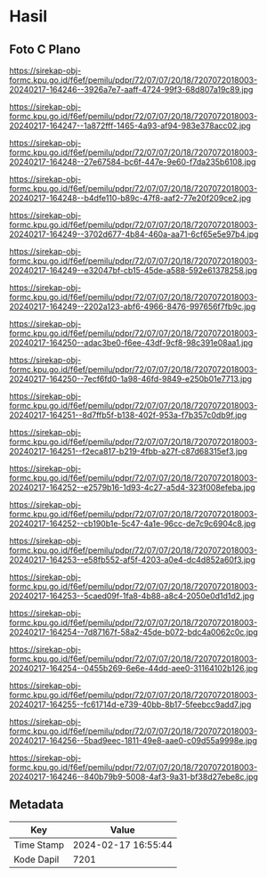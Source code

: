 # Hasil

## Foto C Plano

https://sirekap-obj-formc.kpu.go.id/f6ef/pemilu/pdpr/72/07/07/20/18/7207072018003-20240217-164246--3926a7e7-aaff-4724-99f3-68d807a19c89.jpg

https://sirekap-obj-formc.kpu.go.id/f6ef/pemilu/pdpr/72/07/07/20/18/7207072018003-20240217-164247--1a872fff-1465-4a93-af94-983e378acc02.jpg

https://sirekap-obj-formc.kpu.go.id/f6ef/pemilu/pdpr/72/07/07/20/18/7207072018003-20240217-164248--27e67584-bc6f-447e-9e60-f7da235b6108.jpg

https://sirekap-obj-formc.kpu.go.id/f6ef/pemilu/pdpr/72/07/07/20/18/7207072018003-20240217-164248--b4dfe110-b89c-47f8-aaf2-77e20f209ce2.jpg

https://sirekap-obj-formc.kpu.go.id/f6ef/pemilu/pdpr/72/07/07/20/18/7207072018003-20240217-164249--3702d677-4b84-460a-aa71-6cf65e5e97b4.jpg

https://sirekap-obj-formc.kpu.go.id/f6ef/pemilu/pdpr/72/07/07/20/18/7207072018003-20240217-164249--e32047bf-cb15-45de-a588-592e61378258.jpg

https://sirekap-obj-formc.kpu.go.id/f6ef/pemilu/pdpr/72/07/07/20/18/7207072018003-20240217-164249--2202a123-abf6-4966-8476-997656f7fb9c.jpg

https://sirekap-obj-formc.kpu.go.id/f6ef/pemilu/pdpr/72/07/07/20/18/7207072018003-20240217-164250--adac3be0-f6ee-43df-9cf8-98c391e08aa1.jpg

https://sirekap-obj-formc.kpu.go.id/f6ef/pemilu/pdpr/72/07/07/20/18/7207072018003-20240217-164250--7ecf6fd0-1a98-46fd-9849-e250b01e7713.jpg

https://sirekap-obj-formc.kpu.go.id/f6ef/pemilu/pdpr/72/07/07/20/18/7207072018003-20240217-164251--8d7ffb5f-b138-402f-953a-f7b357c0db9f.jpg

https://sirekap-obj-formc.kpu.go.id/f6ef/pemilu/pdpr/72/07/07/20/18/7207072018003-20240217-164251--f2eca817-b219-4fbb-a27f-c87d68315ef3.jpg

https://sirekap-obj-formc.kpu.go.id/f6ef/pemilu/pdpr/72/07/07/20/18/7207072018003-20240217-164252--e2579b16-1d93-4c27-a5d4-323f008efeba.jpg

https://sirekap-obj-formc.kpu.go.id/f6ef/pemilu/pdpr/72/07/07/20/18/7207072018003-20240217-164252--cb190b1e-5c47-4a1e-96cc-de7c9c6904c8.jpg

https://sirekap-obj-formc.kpu.go.id/f6ef/pemilu/pdpr/72/07/07/20/18/7207072018003-20240217-164253--e58fb552-af5f-4203-a0e4-dc4d852a60f3.jpg

https://sirekap-obj-formc.kpu.go.id/f6ef/pemilu/pdpr/72/07/07/20/18/7207072018003-20240217-164253--5caed09f-1fa8-4b88-a8c4-2050e0d1d1d2.jpg

https://sirekap-obj-formc.kpu.go.id/f6ef/pemilu/pdpr/72/07/07/20/18/7207072018003-20240217-164254--7d87167f-58a2-45de-b072-bdc4a0062c0c.jpg

https://sirekap-obj-formc.kpu.go.id/f6ef/pemilu/pdpr/72/07/07/20/18/7207072018003-20240217-164254--0455b269-6e6e-44dd-aee0-31164102b126.jpg

https://sirekap-obj-formc.kpu.go.id/f6ef/pemilu/pdpr/72/07/07/20/18/7207072018003-20240217-164255--fc61714d-e739-40bb-8b17-5feebcc9add7.jpg

https://sirekap-obj-formc.kpu.go.id/f6ef/pemilu/pdpr/72/07/07/20/18/7207072018003-20240217-164256--5bad9eec-1811-49e8-aae0-c09d55a9998e.jpg

https://sirekap-obj-formc.kpu.go.id/f6ef/pemilu/pdpr/72/07/07/20/18/7207072018003-20240217-164246--840b79b9-5008-4af3-9a31-bf38d27ebe8c.jpg


## Metadata

| Key        | Value               |
| ---------- | ------------------- |
| Time Stamp | 2024-02-17 16:55:44 |
| Kode Dapil | 7201                |



